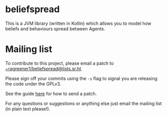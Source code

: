 # beliefspread

This is a JVM library (written in Kotlin) which allows you to model how beliefs and behaviours spread between Agents.

# Mailing list

To contribute to this project, please email a patch to [~ragreener1/beliefspread@lists.sr.ht](mailto:~ragreener1/beliefspread@lists.sr.ht).

Please sign off your commits using the `-s` flag to signal you are releasing the code under the GPLv3.

See the guide [here](https://git-send-email.io/) for how to send a patch.

For any questions or suggestions or anything else just email the mailing list (in plain text please!).
